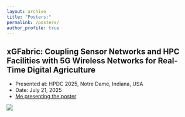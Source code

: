 ```yaml
---
layout: archive
title: "Posters:"
permalink: /posters/
author_profile: true
---
```



## xGFabric: Coupling Sensor Networks and HPC Facilities with 5G Wireless Networks for Real-Time Digital Agriculture

* Presented at: HPDC 2025, Notre Dame, Indiana, USA
* Date: July 21, 2025
* [Me presenting the poster](../images/20250721_202403.jpg)

<a href="../files/posters/xGFabric_poster.pdf">
  <img src="https://img.shields.io/badge/View-Poster-blue" style="transform: scale(1.1);">
</a>